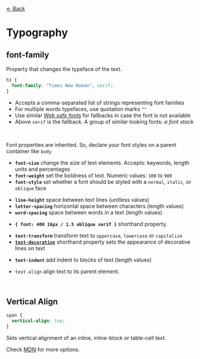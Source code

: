 [&larr; Back](./README.md)

# Typography

## font-family

Property that changes the typeface of the text.

```css
h1 {
  font-family: "Times New Roman", serif;
}
```

- Accepts a comma-separated list of strings representing font families
- For multiple words typefaces, use quotation marks `""`
- Use similar _[Web safe fonts](https://www.cssfontstack.com/)_ for fallbacks in case the font is not available
- Above `serif` is the fallback. A group of similar looking fonts: _a font stack_

<br>

Font properties are inherited. So, declare your font styles on a parent container like `body`

- **`font-size`** change the size of text elements. Accepts: keywords, length units and percentages
- **`font-weight`** set the boldness of text. Numeric values: `100` to `900`
- **`font-style`** set whether a font should be styled with a `normal`, `italic`, or `oblique` face

<div></div>

- **`line-height`** space between text lines (unitless values)
- **`letter-spacing`** horizontal space between characters (length values)
- **`word-spacing`** space between words in a text (length values)

<div></div>

- **`{ font: 400 16px / 1.5 oblique serif }`** shorthand property.

<div></div>

- **`text-transform`** transform text to `uppercase`, `lowercase` or `capitalize`
- [**`text-decoration`**](https://developer.mozilla.org/en-US/docs/Web/CSS/text-decoration) shorthand property sets the appearance of decorative lines on text

<div></div>

- **`text-indent`** add indent to blocks of text (length values)

- `text-align` align text to its parent element.

<br>

## Vertical Align

```css
span {
  vertical-align: top;
}
```

Sets vertical alignment of an inline, inline-block or table-cell text.

Check [MDN](https://developer.mozilla.org/en-US/docs/Web/CSS/vertical-align) for more options.

<br>

<!--

## Web Fonts

Web Fonts - a lot of different fonts found on the web.

Free font services: [Google Fonts](https://fonts.google.com/) and [Adobe Fonts](https://fonts.adobe.com/) - they host fonts which we can link to from our HTML.

Paid font distributor: [fonts.com](https://www.fonts.com/) - download the font and include it in our website directory and then link to it using `@font-face` ruleset.

<br>

### Web Fonts using `<link>`

1. Select the font in Google Fonts
2. Choose the styles available for your font
3. Copy the automatically generated `<link>` element
4. Paste it in the `<head>` tag (before our CSS `<link>`).
5. Use the font

<br>

### Web Fonts using `@font-face`

Fonts can be downloaded just like any other file on the web.

They come in a few different file formats, such as:

- OTF (OpenType Font)
- TTF (TrueType Font)
- WOFF (Web Open Font Format)
- WOFF2 (Web Open Font Format 2)

The different formats are a progression of standards for how fonts will work with different browsers, with WOFF2 being the most progressive. It’s a good idea to include TTF, WOFF, and WOFF2 formats with your `@font-face` rule to ensure compatibility on all browsers.

How to use `@font-face`:

1. On the same page from Google Fonts, click Download to download the font files to our computer. The file will be downloaded as a single format `TTF`. We can use a tool [google-webfonts-helper](https://gwfh.mranftl.com/fonts) to generate additional file types for `WOFF` and `WOFF2`.
2. Add the downloaded files to our website's directory.
3. Use the font using `@font-face` at the top of our CSS file:

```
@font-face {
  font-family: 'Roboto Font';
  src:
    url("fonts/Roboto.woff2") format("woff2"),
    url("fonts/Roboto.woff") format("woff"),
    url("fonts/Roboto.ttf") format("truetype");
}
```

4. Within `@font-face`, with `font-family` we set a custom name for the downloaded font, surrounded by quotation marks.
5. The `src` property contains three values, each specifying the relative path to the font file and its format.
6. Note that the ordering for the different formats is important because our browser will start from the top of the list and search until it finds a font format that it supports.

Once the `@font-face` is defined, you can use the font in your stylesheet with the given custom name.

```css
h1 {
  font-family: "Roboto Font";
}
```

<br>

-->
